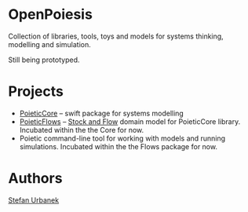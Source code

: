 # OpenPoiesis

Collection of libraries, tools, toys and models for systems thinking, modelling and simulation.

Still being prototyped.

# Projects

- [PoieticCore](https://github.com/OpenPoiesis/PoieticCore) – swift package for systems modelling
- [PoieticFlows](https://github.com/OpenPoiesis/PoieticFlows) – [Stock and Flow](https://en.wikipedia.org/wiki/Stock_and_flow) domain model for PoieticCore library. Incubated within the the Core for now.
- Poietic command-line tool for working with models and running simulations. Incubated within the the Flows package for now.

# Authors

[Stefan Urbanek](https://github.com/stiivi/)
